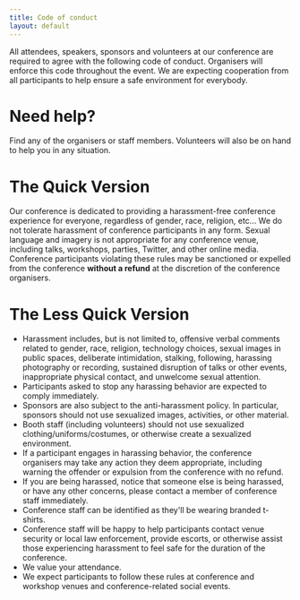 ```yaml
---
title: Code of conduct
layout: default
---
```


All attendees, speakers, sponsors and volunteers at our conference are required to agree with the following code of conduct. Organisers will enforce this code throughout the event. We are expecting cooperation from all participants to help ensure a safe environment for everybody.
        
# Need help?

Find any of the organisers or staff members. Volunteers will also be on hand to help you in any situation.

# The Quick Version

Our conference is dedicated to providing a harassment-free conference experience for everyone, regardless of gender, race, religion, etc... We do not tolerate harassment of conference participants in any form. Sexual language and imagery is not appropriate for any conference venue, including talks, workshops, parties, Twitter, and other online media. Conference participants violating these rules may be sanctioned or expelled from the conference **without a refund** at the discretion of the conference organisers.

# The Less Quick Version

* Harassment includes, but is not limited to, offensive verbal comments related to gender, race, religion, technology choices, sexual images in public spaces, deliberate intimidation, stalking, following, harassing photography or recording, sustained disruption of talks or other events, inappropriate physical contact, and unwelcome sexual attention.
* Participants asked to stop any harassing behavior are expected to comply immediately.
* Sponsors are also subject to the anti-harassment policy. In particular, sponsors should not use sexualized images, activities, or other material.
* Booth staff (including volunteers) should not use sexualized clothing/uniforms/costumes, or otherwise create a sexualized environment.
* If a participant engages in harassing behavior, the conference organisers may take any action they deem appropriate, including warning the offender or expulsion from the conference with no refund.
* If you are being harassed, notice that someone else is being harassed, or have any other concerns, please contact a member of conference staff immediately.
* Conference staff can be identified as they'll be wearing branded t-shirts.
* Conference staff will be happy to help participants contact venue security or local law enforcement, provide escorts, or otherwise assist those experiencing harassment to feel safe for the duration of the conference.
* We value your attendance.
* We expect participants to follow these rules at conference and workshop venues and conference-related social events.